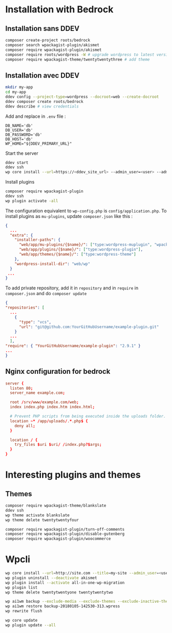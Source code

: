# Installation with Bedrock

## Installation sans DDEV

```bash
composer create-project roots/bedrock
composer search wpackagist-plugin/akismet
composer require wpackagist-plugin/akismet
composer require roots/wordpress -W # upgrade wordpress to latest version
composer require wpackagist-theme/twentytwentythree # add theme
```
## Installation avec DDEV

```bash
mkdir my-app
cd my-app
ddev config --project-type=wordpress --docroot=web --create-docroot
ddev composer create roots/bedrock
ddev describe # view credentials
```
Add and replace in `.env` file : 

```.env
DB_NAME='db'
DB_USER='db'
DB_PASSWORD='db'
DB_HOST='db'
WP_HOME="${DDEV_PRIMARY_URL}"
```
Start the server
```bash
ddev start
ddev ssh
wp core install --url=https://<ddev_site_url> --admin_user=<user> --admin_email=<email> --admin_password=<password>
```

Install plugins
```bash
composer require wpackagist-plugin
ddev ssh
wp plugin activate -all
```



The configuration equivalent to `wp-config.php` is `config/application.php`.
To install plugins as `mu-plugins`, update `composer.json` like this :

```json
{
  ...
  "extra": {
    "installer-paths": {
      "web/app/mu-plugins/{$name}/": ["type:wordpress-muplugin", "wpackagist-plugin/askimet", "wpackagist-plugin/trun-comments-off"],
      "web/app/plugins/{$name}/": ["type:wordpress-plugin"],
      "web/app/themes/{$name}/": ["type:wordpress-theme"]
    },
    "wordpress-install-dir": "web/wp"
  }
 ...
}
```

To add private repository, add it in `repository` and in `require` in `composer.json` and do `composer update`

```json
{
"repositories": [
  ...
    {
      "type": "vcs",
      "url": "git@github.com:YourGitHubUsername/example-plugin.git"
    }
  ...
  ],
"require": { "YourGitHubUsername/example-plugin": "2.9.1" }
...
}
```

## Nginx configuration for bedrock

```toml
server {
  listen 80;
  server_name example.com;

  root /srv/www/example.com/web;
  index index.php index.htm index.html;

  # Prevent PHP scripts from being executed inside the uploads folder.
  location ~* /app/uploads/.*.php$ {
    deny all;
  }

  location / {
    try_files $uri $uri/ /index.php?$args;
  }
}
```

# Interesting plugins and themes

## Themes

```bash
composer require wpackagist-theme/blankslate
ddev ssh
wp theme activate blankslate
wp theme delete twentytwentyfour
```

```bash
composer require wpackagist-plugin/turn-off-comments
composer require wpackagist-plugin/disable-gutenberg
composer require wpackagist-plugin/woocommerce
```


# Wpcli

```bash
wp core install --url=http://site.com --title=my-site --admin_user=<user> --admin_password=<password> --admin_email=<email>
wp plugin uninstall --deactivate akismet
wp plugin install --activate all-in-one-wp-migration
wp plugin list
wp theme delete twentytwentyone twentytwentytwo

wp ai1wm backup --exclude-media --exclude-themes --exclude-inactive-themes# restore backup
wp ai1wm restore backup-20180105-142530-313.wpress
wp rewrite flush

wp core update
wp plugin update --all
```
